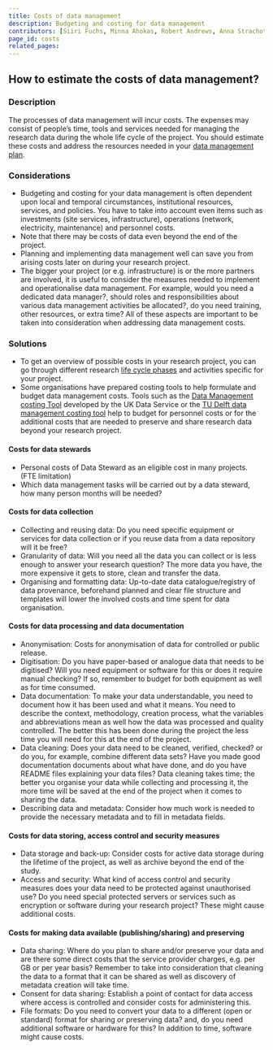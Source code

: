 ```yaml
---
title: Costs of data management
description: Budgeting and costing for data management
contributors: [Siiri Fuchs, Minna Ahokas, Robert Andrews, Anna Strachotova, Nazeefa Fatima]
page_id: costs
related_pages:
---
```


## How to estimate the costs of data management?

### Description

The processes of data management will incur costs. The expenses may consist of people’s time, tools and services needed for managing the research data during the whole life cycle of the project. You should estimate these costs and address the resources needed in your [data management plan](dmp). 

### Considerations

* Budgeting and costing for your data management is often dependent upon local and temporal circumstances, institutional resources, services, and policies. You have to take into account even items such as investments (site services, infrastructure), operations (network, electricity, maintenance) and personnel costs. 
* Note that there may be costs of data even beyond the end of the project. 
* Planning and implementing data management well can save you from arising costs later on during your research project.
* The bigger your project (or e.g. infrastructure) is or the more partners are involved, it is useful to consider the measures needed to implement and operationalise data management. For example, would you need a dedicated data manager?, should roles and responsibilities about various data management activities be allocated?, do you need training, other resources, or extra time? All of these aspects are important to be taken into consideration when addressing data management costs. 

### Solutions 
* To get an overview of possible costs in your research project, you can go through different research [life cycle phases](data_life_cycle) and activities specific for your project.
* Some organisations have prepared costing tools to help formulate and budget data management costs. Tools such as the [Data Management costing Tool](https://ukdataservice.ac.uk/learning-hub/research-data-management/plan-to-share/costing/) developed by the UK Data Service or the [TU Delft data management costing tool](https://www.tudelft.nl/en/library/research-data-management/r/plan/data-management-costs) help to budget for personnel costs or for the additional costs that are needed to preserve and share research data beyond your research project.

#### Costs for data stewards
* Personal costs of Data Steward as an eligible cost in many projects. (FTE limitation)
* Which data management tasks will be carried out by a data steward, how many person months will be needed?

#### Costs for data collection 
* Collecting and reusing data: Do you need specific equipment or services for data collection or if you reuse data from a data repository will it be free?
* Granularity of data: Will you need all the data you can collect or is less enough to answer your research question? The more data you have, the more expensive it gets to store, clean and transfer the data. 
* Organising and formatting data: Up-to-date data catalogue/registry of data provenance, beforehand planned and clear file structure and templates will lower the involved costs and time spent for data organisation.

#### Costs for data processing and data documentation
* Anonymisation: Costs for anonymisation of data for controlled or public release.
* Digitisation: Do you have paper-based or analogue data that needs to be digitised? Will you need equipment or software for this or does it require manual checking? If so, remember to budget for both equipment as well as for time consumed. 
* Data documentation: To make your data understandable, you need to document how it has been used and what it means. You need to describe the context, methodology, creation process, what the variables and abbreviations mean as well how the data was processed and quality controlled. The better this has been done during the project the less time you will need for this at the end of the project.
* Data cleaning: Does your data need to be cleaned, verified, checked? or do you, for example, combine different data sets? Have you made good documentation documents about what have done, and do you have README files explaining your data files? Data cleaning takes time; the better you organise your data while collecting and processing it, the more time will be saved at the end of the project when it comes to sharing the data. 
* Describing data and metadata: Consider how much work is needed to provide the necessary metadata and to fill in metadata fields.

#### Costs for data storing, access control and security measures
* Data storage and back-up: Consider costs for active data storage during the lifetime of the project, as well as archive beyond the end of the study.
* Access and security: What kind of access control and security measures does your data need to be protected against unauthorised use? Do you need special protected servers or services such as encryption or software during your research project? These might cause additional costs.


#### Costs for making data available (publishing/sharing) and preserving
* Data sharing: Where do you plan to share and/or preserve your data and are there some direct costs that the service provider charges, e.g. per GB or per year basis? Remember to take into consideration that cleaning the data to a format that it can be shared as well as discovery of metadata creation will take time.
* Consent for data sharing: Establish a point of contact for data access where access is controlled and consider costs for administering this.
* File formats: Do you need to convert your data to a different (open or standard) format for sharing or preserving data? and, do you need additional software or hardware for this? In addition to time, software might cause costs.
